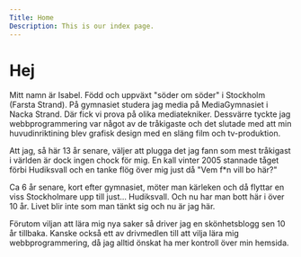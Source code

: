 ```yaml
---
Title: Home
Description: This is our index page.
---
```


Hej 
==========================

Mitt namn är Isabel. Född och uppväxt "söder om söder" i Stockholm (Farsta Strand). På gymnasiet studera jag media på MediaGymnasiet i Nacka Strand. Där fick vi prova på olika mediatekniker. Dessvärre tyckte jag webbprogrammering var något av de tråkigaste och det slutade med att min huvudinriktining blev grafisk design med en släng film och tv-produktion.

Att jag, så här 13 år senare, väljer att plugga det jag fann som mest tråkigast i världen är dock ingen chock för mig. En kall vinter 2005 stannade tåget förbi Hudiksvall och en tanke flög över mig just då "Vem f*n vill bo här?" 

Ca 6 år senare, kort efter gymnasiet, möter man kärleken och då flyttar en viss Stockholmare upp till just... Hudiksvall. Och nu har man bott här i över 10 år. Livet blir inte som man tänkt sig och nu är jag här.

Förutom viljan att lära mig nya saker så driver jag en skönhetsblogg sen 10 år tillbaka. Kanske också ett av drivmedlen till att vilja lära mig webbprogrammering, då jag alltid önskat ha mer kontroll över min hemsida.
